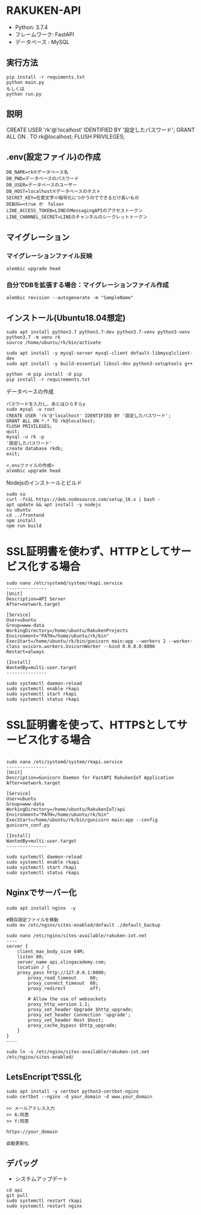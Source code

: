 # RAKUKEN-API
- Python: 3.7.4
- フレームワーク: FastAPI
- データベース : MySQL

## 実行方法
```commandline
pip install -r requiments.txt
python main.py
もしくは
python run.py
```

## 説明
CREATE USER 'rk'@'localhost' IDENTIFIED BY '設定したパスワード';
GRANT ALL ON *.* TO rk@localhost;
FLUSH PRIVILEGES;

## .env(設定ファイル)の作成
```commandline
DB_NAME=rk※データベース名
DB_PWD=データベースのパスワード
DB_USER=データベースのユーザー
DB_HOST=localhost※データベースのホスト
SECRET_KEY=任意文字※暗号化につかうのでできるだけ長いもの
DEBUG=<true か　false>
LINE_ACCESS_TOKEN=LINEのMessagingAPIのアクセストークン
LINE_CHANNEL_SECRET=LINEのチャンネルのシークレットトークン
```

## マイグレーション
### マイグレーションファイル反映
```commandline
alembic upgrade head
```
### 自分でDBを拡張する場合：マイグレーションファイル作成
```commandline
alembic revision --autogenerate -m "SampleName"
```

## インストール(Ubuntu18.04想定)
```commandline
sudo apt install python3.7 python3.7-dev python3.7-venv python3-venv
python3.7 -m venv rk
source /home/ubuntu/rk/bin/activate
```

```commandline
sudo apt install -y mysql-server mysql-client default-libmysqlclient-dev
sudo apt install -y build-essential libssl-dev python3-setuptools g++
```

```commandline
python -m pip install -U pip
pip install -r requirements.txt
```

データベースの作成
```commandline
パスワードを入力し、あとはひらすらy
sudo mysql -u root
CREATE USER 'rk'@'localhost' IDENTIFIED BY '設定したパスワード';
GRANT ALL ON *.* TO rk@localhost;
FLUSH PRIVILEGES;
quit;
mysql -u rk -p
'設定したパスワード'
create database rkdb;
exit;

<.envファイルの作成>
alembic upgrade head
```

Nodejsのインストールとビルド
```commandline
sudo su
curl -fsSL https://deb.nodesource.com/setup_16.x | bash -
apt update && apt install -y nodejs
su ubuntu
cd ../frontend
npm install
npm run build
```

# SSL証明書を使わず、HTTPとしてサービス化する場合
```commandline
sudo nano /etc/systemd/system/rkapi.service
---------------
[Unit]
Description=API Server
After=network.target

[Service]
User=ubuntu
Group=www-data
WorkingDirectory=/home/ubuntu/RakukenProjects
Environment="PATH=/home/ubuntu/rk/bin"
ExecStart=/home/ubuntu/rk/bin/gunicorn main:app --workers 2 --worker-class uvicorn.workers.UvicornWorker --bind 0.0.0.0:8000
Restart=always

[Install]
WantedBy=multi-user.target
---------------

sudo systemctl daemon-reload
sudo systemctl enable rkapi
sudo systemctl start rkapi
sudo systemctl status rkapi
```

# SSL証明書を使って、HTTPSとしてサービス化する場合
```commandline

```
```commandline
sudo nano /etc/systemd/system/rkapi.service
---------------
[Unit]
Description=Gunicorn Daemon for FastAPI RakukenIoT Application
After=network.target

[Service]
User=ubuntu
Group=www-data
WorkingDirectory=/home/ubuntu/RakukenIoT/api
Environment="PATH=/home/ubuntu/rk/bin"
ExecStart=/home/ubuntu/rk/bin/gunicorn main:app --config gunicorn_conf.py

[Install]
WantedBy=multi-user.target
---------------

sudo systemctl daemon-reload
sudo systemctl enable rkapi
sudo systemctl start rkapi
sudo systemctl status rkapi
```

## Nginxでサーバー化
```commandline
sudo apt install nginx　-y

#既存設定ファイルを移動
sudo mv /etc/nginx/sites-enabled/default ./default_backup

sudo nano /etc/nginx/sites-available/rakuken-iot.net
----
server {
    client_max_body_size 64M;
    listen 80;
    server_name api.slingacademy.com;
    location / {
    proxy_pass http://127.0.0.1:8000;
        proxy_read_timeout     60;
        proxy_connect_timeout  60;
        proxy_redirect         off;

        # Allow the use of websockets
        proxy_http_version 1.1;
        proxy_set_header Upgrade $http_upgrade;
        proxy_set_header Connection 'upgrade';
        proxy_set_header Host $host;
        proxy_cache_bypass $http_upgrade;
    }
}
----

sudo ln -s /etc/nginx/sites-available/rakuken-iot.net /etc/nginx/sites-enabled/
```

## LetsEncriptでSSL化
```commandline
sudo apt install -y certbot python3-certbot-nginx
sudo certbot --nginx -d your_domain -d www.your_domain

>> メールアドレス入力
>> A:同意
>> Y:同意

https://your_domain

自動更新化
```

## デバッグ
- システムアップデート
```commandline
cd api
git pull
sudo systemctl restart rkapi
sudo systemctl restart nginx
```